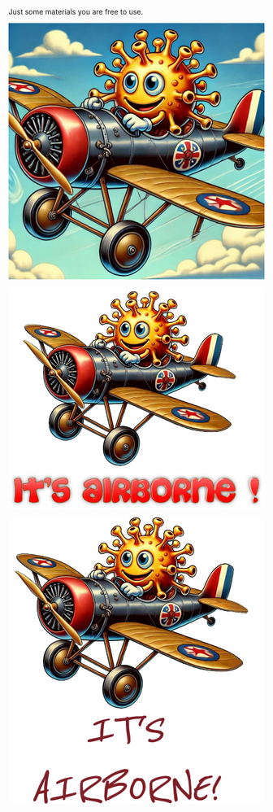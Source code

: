 Just some materials you are free to use.

![Coronavirus flying vintage plane](/original.jpg?raw=true)

![Transparent with slogan](/airborne.png?raw=true)

![Transparent with slogan 2](/airborne-2.png?raw=true)
